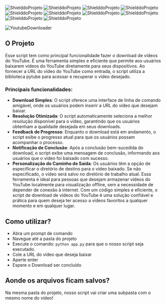 <!-- PARA ESCOLHER AS CORES DAS LINGUAGENS USAR O SITE https://brandcolors.net/ -->
![ShielddoProjeto](https://img.shields.io/badge/Projeto-YoutubeDownloader-ff0000.svg?style=for-the-badge)
![ShielddoProjeto](https://img.shields.io/badge/Versão-1.0.0-ffde57.svg?style=for-the-badge)
![ShielddoProjeto](https://img.shields.io/badge/Linguagem-Python-4584b6.svg?style=for-the-badge)
![ShielddoProjeto](https://img.shields.io/github/repo-size/adrianoleitedasilva/YoutubeDownloader?style=for-the-badge)
![ShielddoProjeto](https://img.shields.io/tokei/lines/github/adrianoleitedasilva/YoutubeDownloader?style=for-the-badge)
![ShielddoProjeto](https://img.shields.io/github/directory-file-count/adrianoleitedasilva/YoutubeDownloader?style=for-the-badge)
![ShielddoProjeto](https://img.shields.io/github/stars/adrianoleitedasilva/YoutubeDownloader?style=for-the-badge) 
![ShielddoProjeto](https://img.shields.io/github/forks/adrianoleitedasilva/YoutubeDownloader?style=for-the-badge)
![ShielddoProjeto](https://img.shields.io/github/issues-pr/adrianoleitedasilva/YoutubeDownloader?style=for-the-badge)
![ShielddoProjeto](https://img.shields.io/github/last-commit/adrianoleitedasilva/YoutubeDownloader?style=for-the-badge)

![YoutubeDownloader](https://github.com/adrianoleitedasilva/YoutubeDownloader/assets/6373438/ecfdb6f1-6803-4333-bf9c-fea7c182bdc6)

## O Projeto

Esse script tem como principal funcionalidade fazer o download de vídeos do YouTube. É uma ferramenta simples e eficiente que permite aos usuários baixarem vídeos do YouTube diretamente para seus dispositivos. Ao fornecer a URL do vídeo do YouTube como entrada, o script utiliza a biblioteca pytube para acessar e recuperar o vídeo desejado.

### Principais funcionalidades:

- **Download Simples**: O script oferece uma interface de linha de comando amigável, onde os usuários podem inserir a URL do vídeo que desejam baixar.
- **Resolução Otimizada**: O script automaticamente seleciona a melhor resolução disponível para o vídeo, garantindo que os usuários obtenham a qualidade desejada em seus downloads.
- **Feedback de Progresso**: Enquanto o download está em andamento, o script exibe o progresso atual para que os usuários possam acompanhar o processo.
- **Notificação de Conclusão**: Após a conclusão bem-sucedida do download, o script exibe uma mensagem de conclusão, informando aos usuários que o vídeo foi baixado com sucesso.
- **Personalização do Caminho de Saída**: Os usuários têm a opção de especificar o diretório de destino para o vídeo baixado. Se não especificado, o vídeo será salvo no diretório de trabalho atual.
Essa ferramenta é ideal para pessoas que desejam armazenar vídeos do YouTube localmente para visualização offline, sem a necessidade de depender de conexão à internet. Com um código simples e eficiente, o script de download de vídeos do YouTube é uma solução confiável e prática para quem deseja ter acesso a vídeos favoritos a qualquer momento e em qualquer lugar.

## Como utilizar?

- Abra um prompt de comando
- Navegue até a pasta do projeto
- Execute o comando: ```python app.py``` para que o nosso script seja executado.
- Cole a URL do vídeo que deseja baixar
- Aperte enter
- Espere o Download ser concluído

## Aonde os arquivos ficam salvos?

Na mesma pasta do projeto, nosso script vai criar uma subpasta com o mesmo nome do vídeo!